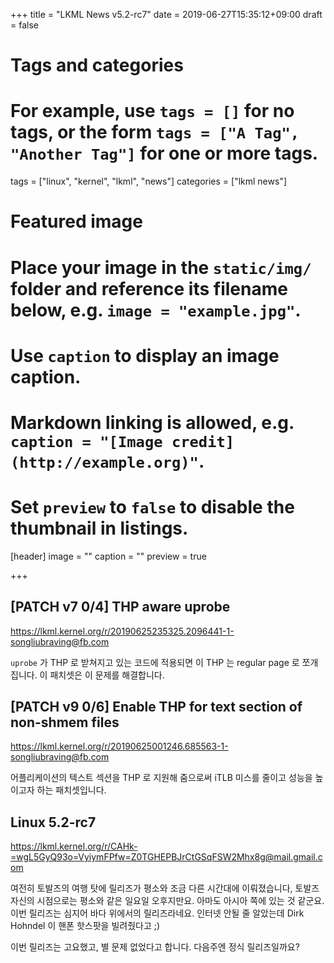 +++
title = "LKML News v5.2-rc7"
date = 2019-06-27T15:35:12+09:00
draft = false

# Tags and categories
# For example, use `tags = []` for no tags, or the form `tags = ["A Tag", "Another Tag"]` for one or more tags.
tags = ["linux", "kernel", "lkml", "news"]
categories = ["lkml news"]

# Featured image
# Place your image in the `static/img/` folder and reference its filename below, e.g. `image = "example.jpg"`.
# Use `caption` to display an image caption.
#   Markdown linking is allowed, e.g. `caption = "[Image credit](http://example.org)"`.
# Set `preview` to `false` to disable the thumbnail in listings.
[header]
image = ""
caption = ""
preview = true

+++

[PATCH v7 0/4] THP aware uprobe
-------------------------------

https://lkml.kernel.org/r/20190625235325.2096441-1-songliubraving@fb.com

`uprobe` 가 THP 로 받쳐지고 있는 코드에 적용되면 이 THP 는 regular page 로
쪼개집니다.  이 패치셋은 이 문제를 해결합니다.


[PATCH v9 0/6] Enable THP for text section of non-shmem files
-------------------------------------------------------------

https://lkml.kernel.org/r/20190625001246.685563-1-songliubraving@fb.com

어플리케이션의 텍스트 섹션을 THP 로 지원해 줌으로써 iTLB 미스를 줄이고 성능을
높이고자 하는 패치셋입니다.


Linux 5.2-rc7
-------------

https://lkml.kernel.org/r/CAHk-=wgL5GyQ93o=VyiymFPfw=Z0TGHEPBJrCtGSqFSW2Mhx8g@mail.gmail.com

여전히 토발즈의 여행 탓에 릴리즈가 평소와 조금 다른 시간대에 이뤄졌습니다,
토발즈 자신의 시점으로는 평소와 같은 일요일 오후지만요.  아마도 아시아 쪽에
있는 것 같군요.  이번 릴리즈는 심지어 바다 위에서의 릴리즈라네요.  인터넷 안될
줄 알았는데 Dirk Hohndel 이 핸폰 핫스팟을 빌려줬다고 ;)

이번 릴리즈는 고요했고, 별 문제 없었다고 합니다.  다음주엔 정식 릴리즈일까요?
